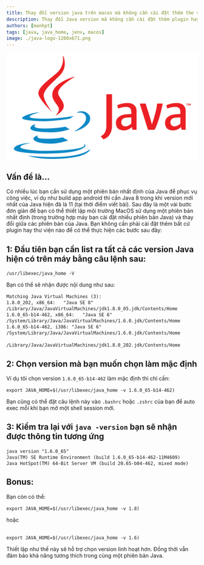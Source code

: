```yaml
---
title: Thay đổi version java trên macos mà không cần cài đặt thêm thư viện
description: Thay đổi Java version mà không cần cài đặt thêm plugin hay thư viện. Chuyển đổi giữa các phiên bản Java trên cùng môi trường MacOS.
authors: [manhpt]
tags: [java, java_home, jenv, macos]
image: ./java-logo-1200x671.png
---
```


![](./java-logo-1200x671.png)

## Vấn đề là...

Có nhiều lúc bạn cần sử dụng một phiên bản nhất định của Java để phục vụ công việc, ví dụ như build app android thì cần Java 8 trong khi version mới nhất của Java hiện đã là 11 (tại thời điểm viết bài). Sau đây là một vài bước đơn giản để bạn có thể thiết lập môi trường MacOS sử dụng một phiên bản nhất định (trong trường hợp máy bạn cài đặt nhiều phiên bản Java) và thay đổi giữa các phiên bản của Java. Bạn không cần phải cài đặt thêm bất cứ plugin hay thư viện nào để có thể thực hiện các bước sau đây:

## 1: Đầu tiên bạn cần list ra tất cả các version Java hiện có trên máy bằng câu lệnh sau:

```shell
/usr/libexec/java_home -V
```

Bạn có thể sẽ nhận được nội dung như sau:

```
Matching Java Virtual Machines (3):
1.8.0_202, x86_64:   "Java SE 8" /Library/Java/JavaVirtualMachines/jdk1.8.0_05.jdk/Contents/Home
1.6.0_65-b14-462, x86_64:   "Java SE 6" /System/Library/Java/JavaVirtualMachines/1.6.0.jdk/Contents/Home
1.6.0_65-b14-462, i386: "Java SE 6" /System/Library/Java/JavaVirtualMachines/1.6.0.jdk/Contents/Home

/Library/Java/JavaVirtualMachines/jdk1.8.0_202.jdk/Contents/Home
```

## 2: Chọn version mà bạn muốn chọn làm mặc định

Ví dụ tôi chọn version `1.6.0_65-b14-462` làm mặc định thì chỉ cần:

```shell
export JAVA_HOME=$(/usr/libexec/java_home -v 1.6.0_65-b14-462)
```

Bạn cũng có thể đặt câu lệnh này vào `.bashrc` hoặc `.zshrc` của bạn để auto exec mỗi khi bạn mở một shell session mới.

## 3: Kiểm tra lại với `java -version` bạn sẽ nhận được thông tin tương ứng

```
java version "1.6.0_65"
Java(TM) SE Runtime Environment (build 1.6.0_65-b14-462-11M4609)
Java HotSpot(TM) 64-Bit Server VM (build 20.65-b04-462, mixed mode)
```

## Bonus:

Bạn còn có thể:

```shell
export JAVA_HOME=$(/usr/libexec/java_home -v 1.8)
```

hoặc

```shell
	
export JAVA_HOME=$(/usr/libexec/java_home -v 1.6)
```

Thiết lập như thế này sẽ hỗ trợ chọn version linh hoạt hơn. Đồng thời vẫn đảm bảo khả năng tương thích trong cùng một phiên bản Java.
